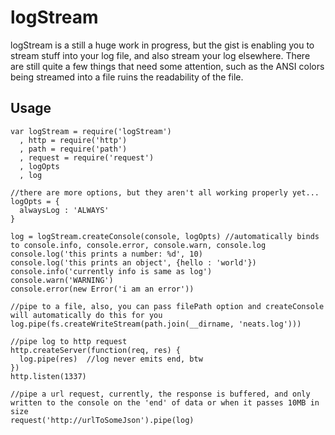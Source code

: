 
logStream
========

logStream is a still a huge work in progress, but the gist is enabling you to stream stuff into your log file, and also stream your log elsewhere.
There are still quite a few things that need some attention, such as the ANSI colors being streamed into a file ruins the readability of the file.

Usage
----
```
var logStream = require('logStream') 
  , http = require('http')
  , path = require('path')
  , request = require('request')
  , logOpts
  , log

//there are more options, but they aren't all working properly yet...
logOpts = {
  alwaysLog : 'ALWAYS'
}

log = logStream.createConsole(console, logOpts) //automatically binds to console.info, console.error, console.warn, console.log
console.log('this prints a number: %d', 10)
console.log('this prints an object', {hello : 'world'})
console.info('currently info is same as log')
console.warn('WARNING')
console.error(new Error('i am an error'))

//pipe to a file, also, you can pass filePath option and createConsole will automatically do this for you
log.pipe(fs.createWriteStream(path.join(__dirname, 'neats.log'))) 

//pipe log to http request
http.createServer(function(req, res) {
  log.pipe(res)  //log never emits end, btw
})
http.listen(1337)

//pipe a url request, currently, the response is buffered, and only written to the console on the 'end' of data or when it passes 10MB in size
request('http://urlToSomeJson').pipe(log)

```
